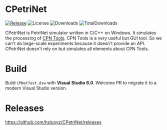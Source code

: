 # CPetriNet

[![Release](https://img.shields.io/github/release/hsluoyz/cpetrinet.svg)](https://github.com/hsluoyz/cpetrinet/releases)
![License](https://img.shields.io/github/license/hsluoyz/cpetrinet.svg)
![Downloads](https://img.shields.io/github/downloads/hsluoyz/cpetrinet/latest/total.svg)
![TotalDownloads](https://img.shields.io/github/downloads/hsluoyz/cpetrinet/total.svg)

CPetriNet is PetriNet simulator written in C/C++ on Windows. It simulates the processing of [CPN Tools](http://cpntools.org/). CPN Tools is a very useful but GUI tool. So we can't do large-scale experiments because it doesn't provide an API. CPetriNet doesn't rely on but simulates all elements about CPN Tools.

# Build

Build ``CPNetTest.dsw`` with **Visual Studio 6.0**. Welcome PR to migrate it to a modern Visual Studio version.

# Releases

https://github.com/hsluoyz/CPetriNet/releases
